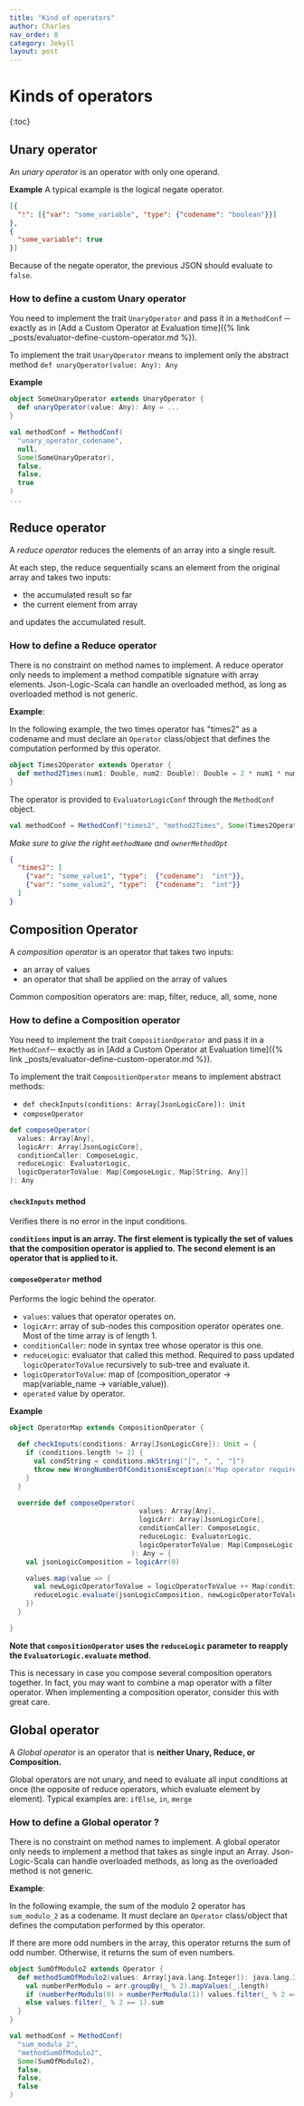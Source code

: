 ```yaml
---
title: "Kind of operators"
author: Charles
nav_order: 8
category: Jekyll
layout: post
---
```

# Kinds of operators

{:toc}

## Unary operator


An _unary operator_ is an operator with only one operand.

**Example**
A typical example is the logical negate operator.

```json
[{
  "!": [{"var": "some_variable", "type": {"codename": "boolean"}}]
},
{
  "some_variable": true
}]
```

Because of the negate operator, the previous JSON should evaluate to `false`.

### How to define a custom Unary operator

You need to implement the trait `UnaryOperator` and pass it in a `MethodConf` ─
exactly as in [Add a Custom Operator at Evaluation time]({% link _posts/evaluator-define-custom-operator.md %}).

To implement the trait `UnaryOperator` means to implement only the abstract method
`def unaryOperator(value: Any): Any`

**Example**
```scala
object SomeUnaryOperator extends UnaryOperator {
  def unaryOperator(value: Any): Any = ...
}

val methodConf = MethodConf(
  "unary_operator_codename",
  null,
  Some(SomeUnaryOperator),
  false,
  false,
  true
)
...
```


## Reduce operator

A _reduce operator_ reduces the elements of an array into a single result.

At each step, the reduce sequentially scans an element from the original array and takes two inputs:
* the accumulated result so far
* the current element from array

and updates the accumulated result.

### How to define a Reduce operator

There is no constraint on method names to implement.
A reduce operator only needs to implement a method compatible signature with array elements.
Json-Logic-Scala can handle an overloaded method, as long as overloaded method is not generic.

**Example**:

In the following example, the two times operator has "times2" as a codename and must declare an `Operator`
class/object that defines the computation performed by this operator.

```scala
object Times2Operator extends Operator {
  def method2Times(num1: Double, num2: Double): Double = 2 * num1 * num2
}
```

The operator is provided to `EvaluatorLogicConf` through the `MethodConf` object.

```scala
val methodConf = MethodConf("times2", "method2Times", Some(Times2Operator), true, false, false)
```

*Make sure to give the right `methodName` and `ownerMethodOpt`*

```json
{
  "times2": [
    {"var": "some_value1", "type":  {"codename":  "int"}},
    {"var": "some_value2", "type":  {"codename":  "int"}}
  ]
}
```


## Composition Operator

A _composition operator_ is an operator that takes two inputs:
* an array of values
* an operator that shall be applied on the array of values

Common composition operators are: map, filter, reduce, all, some, none

### How to define a Composition operator

You need to implement the trait `CompositionOperator` and pass it in a `MethodConf`─
exactly as in [Add a Custom Operator at Evaluation time]({% link _posts/evaluator-define-custom-operator.md %}).

To implement the trait `CompositionOperator` means to implement abstract methods:
* `def checkInputs(conditions: Array[JsonLogicCore]): Unit`
* `composeOperator`
```scala
def composeOperator(
  values: Array[Any],
  logicArr: Array[JsonLogicCore],
  conditionCaller: ComposeLogic,
  reduceLogic: EvaluatorLogic,
  logicOperatorToValue: Map[ComposeLogic, Map[String, Any]]
): Any
```

#### `checkInputs` method

Verifies there is no error in the input conditions.

**`conditions` input is an array. The first element is typically the set of values
that the composition operator is applied to.
The second element is an operator that is applied to it.**

#### `composeOperator` method

Performs the logic behind the operator.
* `values`: values that operator operates on.
* `logicArr`: array of sub-nodes this composition operator operates one. Most of the time array is of length 1.
* `conditionCaller`: node in syntax tree whose operator is this one.
* `reduceLogic`: evaluator that called this method. Required to pass updated `logicOperatorToValue` recursively to sub-tree and evaluate it.
* `logicOperatorToValue`: map of (composition_operator -> map(variable_name -> variable_value)).
* `operated` value by operator.

**Example**

```scala
object OperatorMap extends CompositionOperator {

  def checkInputs(conditions: Array[JsonLogicCore]): Unit = {
    if (conditions.length != 2) {
      val condString = conditions.mkString("[", ", ", "]")
      throw new WrongNumberOfConditionsException(s"Map operator requires length of condition inputs array to be exactly 2.\nArray of conditions: $condString")
    }
  }

  override def composeOperator(
                                values: Array[Any],
                                logicArr: Array[JsonLogicCore],
                                conditionCaller: ComposeLogic,
                                reduceLogic: EvaluatorLogic,
                                logicOperatorToValue: Map[ComposeLogic, Map[String, Any]]
                              ): Any = {
    val jsonLogicComposition = logicArr(0)

    values.map(value => {
      val newLogicOperatorToValue = logicOperatorToValue ++ Map(conditionCaller -> Map("" -> value))
      reduceLogic.evaluate(jsonLogicComposition, newLogicOperatorToValue)
    })
  }

}
```

**Note that `compositionOperator` uses the `reduceLogic` parameter to reapply
the `EvaluatorLogic.evaluate` method**.

This is necessary in case you compose several composition operators together.
In fact, you may want to combine a map operator with a filter operator.
When implementing a composition operator, consider this with great care.

## Global operator

A _Global operator_ is an operator that is **neither Unary, Reduce, or Composition.**

Global operators are not unary, and need to evaluate all input conditions at once
(the opposite of reduce operators, which evaluate element by element).
Typical examples are: `ifElse`, `in`, `merge`

### How to define a Global operator ?

There is no constraint on method names to implement.
A global operator only needs to implement a method that takes as single input an Array.
Json-Logic-Scala can handle overloaded methods, as long as the overloaded method
is not generic.

**Example**:

In the following example, the sum of the modulo 2 operator has `sum_modulo_2`
as a codename. It must declare an `Operator` class/object that defines the
computation performed by this operator.

If there are more odd numbers in the array, this operator returns the sum of odd number.
Otherwise, it returns the sum of even numbers.

```scala
object SumOfModulo2 extends Operator {
  def methodSumOfModulo2(values: Array[java.lang.Integer]): java.lang.Integer = {
    val numberPerModulo = arr.groupBy(_ % 2).mapValues(_.length)
    if (numberPerModulo(0) > numberPerModulo(1)) values.filter(_ % 2 == 0).sum
    else values.filter(_ % 2 == 1).sum
  }
}

val methodConf = MethodConf(
  "sum_modulo_2",
  "methodSumOfModulo2",
  Some(SumOfModulo2),
  false,
  false,
  false
)
```
